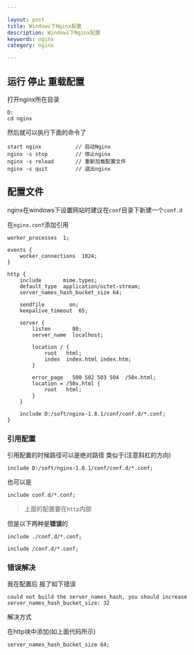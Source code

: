 ```yaml
---

layout: post
title: Windows下Nginx配置
description: Windows下Nginx配置
keywords: nginx
category: nginx

---
```


## 运行 停止 重载配置

打开nginx所在目录

```
D:
cd nginx
```

然后就可以执行下面的命令了

```
start nginx           // 启动Nginx
nginx -s stop         // 停止nginx
nginx -s reload       // 重新加载配置文件
nginx -s quit         // 退出nginx
```

## 配置文件

nginx在windows下设置网站时建议在`conf`目录下新建一个`conf.d`

在`nginx.conf`添加引用

```worker_processes  1;events {    worker_connections  1024;}http {    include       mime.types;    default_type  application/octet-stream;    server_names_hash_bucket_size 64;
	    sendfile        on;    keepalive_timeout  65;    server {        listen       80;        server_name  localhost;
                location / {            root   html;            index  index.html index.htm;        }        error_page   500 502 503 504  /50x.html;        location = /50x.html {            root   html;        }    }	include D:/soft/nginx-1.8.1/conf/conf.d/*.conf;}
```

### 引用配置

引用配置的时候路径可以是绝对路径 类似于(注意斜杠的方向)

```
include D:/soft/nginx-1.8.1/conf/conf.d/*.conf;
```

也可以是

```
include conf.d/*.conf;
```

> 上面的配置要在`http`内部

但是以下两种是**错误**的

```
include ./conf.d/*.conf;
```

```
include /conf.d/*.conf;
```

### 错误解决

我在配置后 报了如下错误

```
could not build the server_names_hash, you should increase server_names_hash_bucket_size: 32
```

解决方式

在http块中添加(如上面代码所示)

```
server_names_hash_bucket_size 64;
```

